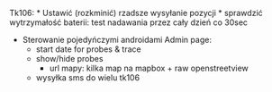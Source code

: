 Tk106:
	* Ustawić (rozkminić) rzadsze wysyłanie pozycji 
	* sprawdzić wytrzymałość baterii: test nadawania przez cały dzień co 30sec
* Sterowanie pojedyńczymi androidami
Admin page:
	* start date for probes & trace
	* show/hide probes
        * url mapy: kilka map na mapbox + raw openstreetview
	* wysyłka sms do wielu tk106
